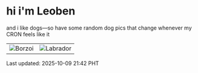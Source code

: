 # hi i'm Leoben

and i like dogs—so have some random dog pics that change whenever my CRON feels like it

|  |  |
|--------|----------|
| ![Borzoi](https://random-dog-vercel.vercel.app/api/random-borzoi?v=1760017321) | ![Labrador](https://random-dog-vercel.vercel.app/api/random-labrador?v=1760017321) |

Last updated: 2025-10-09 21:42 PHT
